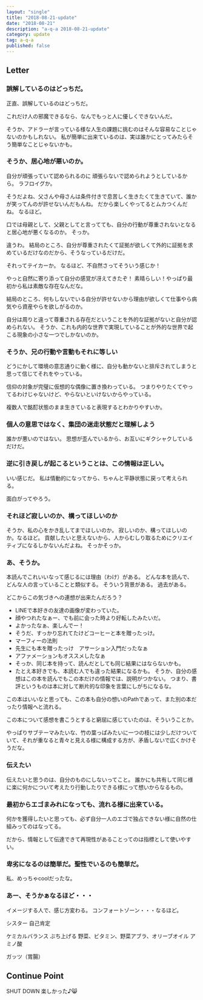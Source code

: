 ```yaml
---
layout: "single"
title: "2018-08-21-update"
date: "2018-08-21"
description: "a-q-a 2018-08-21-update"
category: update
tag: a-q-a
published: false
---
```


## Letter

### 誤解しているのはどっちだ。
正直、誤解しているのはどっちだ。

これだけ人の邪魔できるなら、なんでもっと人に優しくできないんだ。

そうか、アドラーが言っている様な人生の課題に挑むのはそんな容易なことじゃないのかもしれない。
私が簡単に出来ているのは、実は誰かにとってみたらそう簡単なことじゃないかも。

### そうか、居心地が悪いのか。
自分が頑張っていて認められるのに
頑張らないで認められようとしているから。
ラフロイグか。

そうだよね、父さんや母さんは条件付きで息苦しく生きたくて生きていて、誰かが笑ってんのが許せないんだもんね。
だから楽しくやってるとムカつくんだね。
なるほど。

口では母親として、父親としてと言ってても、自分の行動が尊重されないとなると居心地が悪くなるのか。
そっか。

違うわ。
結局のところ、自分が尊重されたくて証拠が欲しくて外的に証拠を求めているだけなのだから、そうなっているだけだ。

それってテイカーか。
なるほど、不自然さってそういう感じか！

やっと自然に寄り添って自分の感覚が冴えてきたぞ！
素晴らしい！やっぱり最初から私は素敵な存在なんだな。

結局のところ、何もしないでいる自分が許せないから理由が欲しくて仕事やら病気やら資産やらを欲しがるのか。

自分は周りと違って尊重される存在だということを外的な証拠がないと自分が認められない。
そうか、これも内的な世界で実現していることが外的な世界で起こる現象の小さな一つでしかないのか。

### そうか、兄の行動や言動もそれに等しい
どうにかして環境の意志通りに動く様に、自分も動かないと排斥されてしまうと思って信じてそれをやっている。

信仰の対象が完璧に仮想的な偶像に置き換わっている。
つまりやりたくてやってるわけじゃないけど、やらないといけないからやっている。

複数人で酩酊状態のまま生きていると表現するとわかりやすいか。

### 個人の意思ではなく、集団の迷走状態だと理解しよう
誰かが悪いのではない。
思想が歪んでいるから、お互いにギクシャクしているだけだ。

### 逆に引き戻しが起こるということは、この情報は正しい。
いい感じだ。
私は情動的になってから、ちゃんと平静状態に戻って考えられる。

面白がってやろう。

### それほど寂しいのか、構ってほしいのか
そうか、私の心をかき乱してまでほしいのか。
寂しいのか、構ってほしいのか。なるほど。
貢献したいと思えないから、人からむしり取るためにクリエイティブになるしかないんだよね。
そっかそっか。

### あ、そうか。
本読んでこれいいなって感じるには理由（わけ）がある。
どんな本を読んで、どんな人の言っていることと類似する。
そういう背景がある。
過去がある。

どこからこの気づきへの連想が出来たんだろう？
- LINEで本好きの友達の画像が変わっていた。
- 顔やつれたなぁー、でも前に会った時より好転したみたいだ。
- よかったなぁ、楽しんでー！
- そうだ、すっかり忘れてたけどコーヒーと本を贈ったっけ。
- マーフィーの法則
- 先生にも本を贈ったっけ　アサーション入門だったなぁ
- アファメーションもオススメしたなぁ
- そっか、同じ本を持って、読んだとしても同じ結果にはならないかも。
- たとえ本好きでも、本読む人でも違った結果になるかも。
そうか、自分の感想はこの本を読んでもこの本だけの情報では、説明がつかない。
つまり、書評というものは本に対して断片的な印象を言葉にしがちになるな。

この本はいいなと思っても、この本も自分の想いのPathであって、また別の本だったり情報へと流れる。

この本について感想を書こうとすると窮屈に感じていたのは、そういうことか。

やっぱりサブテーマみたいな、竹の葉っぱみたいに一つの枝には少しだけついていて、それが重なると青々と見える様に構成する方が、矛盾しないで広くかけそうだな。

### 伝えたい
伝えたいと思うのは、自分のものにしないってこと。
誰かにも共有して同じ様に楽に何かについて考えたり行動したりできる様にって想いからなるもの。

### 最初からエゴまみれになっても、流れる様に出来ている。
何かを獲得したいと思っても、必ず自分一人のエゴで独占できない様に自然の仕組みってのはなってる。

だから、情報として伝達できて再現性があることってのは指標として使いやすい。

### 卑劣になるのは簡単だ。聖性でいるのも簡単だ。
私、めっちゃcoolだったな。

### あー、そうかぁなるほど・・・
イメージする人で、感じ方変わる。
コンフォートゾーン・・・なるほど。

シスター
自己肯定

ケミカルバランス
ぶち上げる
野菜、ビタミン、野菜アブラ、オリーブオイル
アミノ酸

ガッツ（胃腸）

## Continue Point

SHUT DOWN
楽しかった♪:smile_cat:
